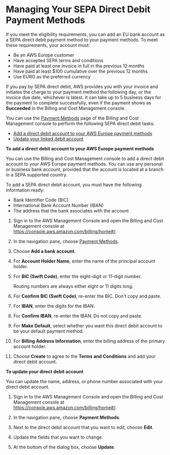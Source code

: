 # Managing Your SEPA Direct Debit Payment Methods<a name="manage-debit-emea"></a>

If you meet the eligibility requirements, you can add an EU bank account as a SEPA direct debit payment method to your payment methods\. To meet these requirements, your account must:
+ Be an AWS Europe customer 
+ Have accepted SEPA terms and conditions
+ Have paid at least one invoice in full in the previous 12 months
+ Have paid at least $100 cumulative over the previous 12 months
+ Use EURO as the preferred currency

If you pay by SEPA direct debit, AWS provides you with your invoice and initiates the charge to your payment method the following day, or the invoice due date, whichever is latest\. It can take up to 5 business days for the payment to complete successfully, even if the payment shows as **Succeeded** in the Billing and Cost Management console\.

You can use the [Payment Methods](https://console.aws.amazon.com/billing/home#/paymentmethods) page of the Billing and Cost Management console to perform the following SEPA direct debit tasks:
+ [Add a direct debit account to your AWS Europe payment methods](#add-debit-emea)
+ [Update your linked debit account](#update-debit-emea)<a name="add-debit-emea"></a>

**To add a direct debit account to your AWS Europe payment methods**

You can use the Billing and Cost Management console to add a direct debit account to your AWS Europe payment methods\. You can use any personal or business bank account, provided that the account is located at a branch in a SEPA supported country\. 

To add a SEPA direct debit account, you must have the following information ready:
+ Bank Identifier Code \(BIC\)
+ International Bank Account Number \(IBAN\)
+ The address that the bank associates with the account

1. Sign in to the AWS Management Console and open the Billing and Cost Management console at [https://console\.aws\.amazon\.com/billing/home\#/](https://console.aws.amazon.com/billing/home)\.

1. In the navigation pane, choose [Payment Methods](https://console.aws.amazon.com/billing/home#/paymentmethods)\.

1. Choose **Add a bank account**\.

1. For **Account Holder Name**, enter the name of the principal account holder\.

1. For **BIC \(Swift Code\)**, enter the eight\-digit or 11\-digit number\.

   Routing numbers are always either eight or 11 digits long\. 

1. For **Confirm BIC \(Swift Code\)**, re\-enter the BIC\. Don't copy and paste\.

1. For **IBAN**, enter the digits for the IBAN\.

1. For **Confirm IBAN**, re\-enter the IBAN\. Do not copy and paste\.

1. For **Make Default**, select whether you want this direct debit account to be your default payment method\.

1. For **Billing Address Information**, enter the billing address of the primary account holder\.

1. Choose **Create** to agree to the **Terms and Conditions** and add your direct debit account\.<a name="update-debit-emea"></a>

**To update your direct debit account**

You can update the name, address, or phone number associated with your direct debit account\.

1. Sign in to the AWS Management Console and open the Billing and Cost Management console at [https://console\.aws\.amazon\.com/billing/home\#/](https://console.aws.amazon.com/billing/home)\.

1. In the navigation pane, choose **Payment Methods**\.

1. Next to the direct debit account that you want to edit, choose **Edit**\.

1. Update the fields that you want to change\.

1. At the bottom of the dialog box, choose **Update**\.